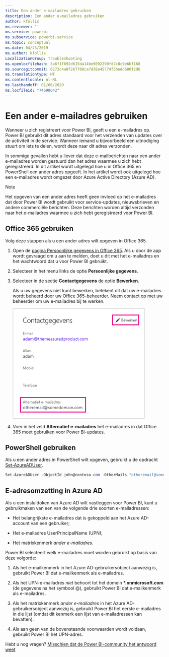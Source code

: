 ```yaml
---
title: Een ander e-mailadres gebruiken
description: Een ander e-mailadres gebruiken
author: kfollis
ms.reviewer: ''
ms.service: powerbi
ms.subservice: powerbi-service
ms.topic: conceptual
ms.date: 04/23/2019
ms.author: kfollis
LocalizationGroup: Troubleshooting
ms.openlocfilehash: 3a6f1f692d615da14be9092290fd7c8c9e6bf168
ms.sourcegitcommit: 6272c4a0f267708ca7d38a45774f3bedd680f2d6
ms.translationtype: HT
ms.contentlocale: nl-NL
ms.lasthandoff: 01/06/2020
ms.locfileid: "74698642"
---
```

# <a name="use-an-alternate-email-address"></a>Een ander e-mailadres gebruiken

Wanneer u zich registreert voor Power BI, geeft u een e-mailadres op. Power BI gebruikt dit adres standaard voor het verzenden van updates over de activiteit in de service. Wanneer iemand u bijvoorbeeld een uitnodiging stuurt om iets te delen, wordt deze naar dit adres verzonden.

In sommige gevallen hebt u liever dat deze e-mailberichten naar een ander e-mailadres worden gestuurd dan het adres waarmee u zich hebt geregistreerd. In dit artikel wordt uitgelegd hoe u in Office 365 en PowerShell een ander adres opgeeft. In het artikel wordt ook uitgelegd hoe een e-mailadres wordt omgezet door Azure Active Directory (Azure AD).

> [!NOTE]
> Het opgeven van een ander adres heeft geen invloed op het e-mailadres dat door Power BI wordt gebruikt voor service-updates, nieuwsbrieven en andere commerciële berichten. Deze berichten worden altijd verzonden naar het e-mailadres waarmee u zich hebt geregistreerd voor Power BI.

## <a name="use-office-365"></a>Office 365 gebruiken

Volg deze stappen als u een ander adres wilt opgeven in Office 365.

1. Open de [pagina Persoonlijke gegevens in Office 365](https://portal.office.com/account/#personalinfo). Als u door de app wordt gevraagd om u aan te melden, doet u dit met het e-mailadres en het wachtwoord dat u voor Power BI gebruikt.

1. Selecteer in het menu links de optie **Persoonlijke gegevens**.

1. Selecteer in de sectie **Contactgegevens** de optie **Bewerken**.

    Als u uw gegevens niet kunt bewerken, betekent dit dat uw e-mailadres wordt beheerd door uw Office 365-beheerder. Neem contact op met uw beheerder om uw e-mailadres bij te werken.

    ![Contactgegevens](media/service-admin-alternate-email-address-for-power-bi/contact-details.png)

1. Voer in het veld **Alternatief e-mailadres** het e-mailadres in dat Office 365 moet gebruiken voor Power BI-updates.

## <a name="use-powershell"></a>PowerShell gebruiken

Als u een ander adres in PowerShell wilt opgeven, gebruikt u de opdracht [Set-AzureADUser](/powershell/module/azuread/set-azureaduser/).

```powershell
Set-AzureADUser -ObjectId john@contoso.com -OtherMails "otheremail@somedomain.com"
```

## <a name="email-address-resolution-in-azure-ad"></a>E-adresomzetting in Azure AD

Als u een insluittoken van Azure AD wilt vastleggen voor Power BI, kunt u gebruikmaken van een van de volgende drie soorten e-mailadressen:

* Het belangrijkste e-mailadres dat is gekoppeld aan het Azure AD-account van een gebruiker;

* Het e-mailadres UserPrincipalName (UPN);

* Het matrixkenmerk *ander e-mailadres*.

Power BI selecteert welk e-mailadres moet worden gebruikt op basis van deze volgorde:

1. Als het e-mailkenmerk in het Azure AD-gebruikersobject aanwezig is, gebruikt Power BI dat e-mailkenmerk als e-mailadres.

1. Als het UPN-e-mailadres *niet* behoort tot het domein **\*.onmicrosoft.com** (de gegevens na het symbool \@), gebruikt Power BI dat e-mailkenmerk als e-mailadres.

1. Als het matrixkenmerk *ander e-mailadres* in het Azure AD-gebruikersobject aanwezig is, gebruikt Power BI het eerste e-mailadres in die lijst (omdat dit kenmerk een lijst van e-mailadressen kan bevatten).

1. Als aan geen van de bovenstaande voorwaarden wordt voldaan, gebruikt Power BI het UPN-adres.

Hebt u nog vragen? [Misschien dat de Power BI-community het antwoord weet](https://community.powerbi.com/)